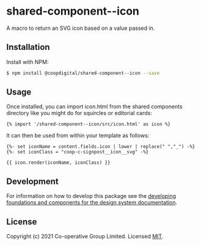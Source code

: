 # shared-component--icon
A macro to return an SVG icon based on a value passed in.

## Installation
Install with NPM:
```bash
$ npm install @coopdigital/shared-component--icon --save
```

## Usage
Once installed, you can import icon.html from the shared components directory like you might do for squircles or editorial cards:

```
{% import '/shared-component--icon/src/icon.html' as icon %}
```

It can then be used from within your template as follows:

```
{%- set iconName = content.fields.icon | lower | replace(" ","_") -%}
{%- set iconClass = "coop-c-signpost__icon__svg" -%}

{{ icon.render(iconName, iconClass) }}
```

## Development
For information on how to develop this package see the [developing foundations and components for the design system documentation](https://github.com/coopdigital/coop-frontend/blob/master/packages/README.md).

## License
Copyright (c) 2021 Co-operative Group Limited.
Licensed [MIT](https://github.com/coopdigital/coop-frontend/blob/master/LICENSE).

 